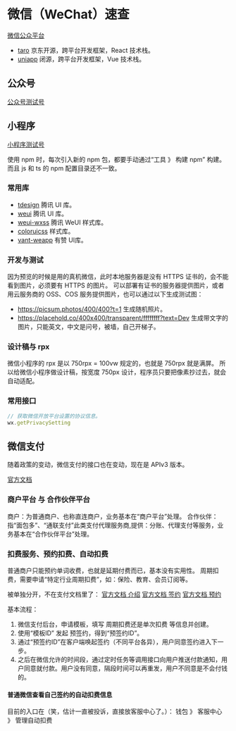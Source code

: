 # 微信（WeChat）速查

[微信公众平台](https://mp.weixin.qq.com/)

- [taro](https://github.com/nervjs/taro) 京东开源，跨平台开发框架，React 技术栈。
- [uniapp](https://uniapp.dcloud.net.cn/) 闭源，跨平台开发框架，Vue 技术栈。

## 公众号

[公众号测试号](https://mp.weixin.qq.com/debug/cgi-bin/sandbox?t=sandbox/login)

## 小程序

[小程序测试号](https://mp.weixin.qq.com/wxamp/sandbox)

使用 npm 时，每次引入新的 npm 包，都要手动通过“工具 》 构建 npm” 构建。而且 js 和 ts 的 npm 配置目录还不一致。

### 常用库

- [tdesign](https://github.com/Tencent/tdesign-miniprogram) 腾讯 UI 库。
- [weui](https://github.com/Tencent/weui) 腾讯 UI 库。
- [weui-wxss](https://github.com/Tencent/weui-wxss) 腾讯 WeUI 样式库。
- [coloruicss](https://github.com/weilanwl/coloruicss) 样式库。
- [vant-weapp](https://github.com/youzan/vant-weapp) 有赞 UI库。

### 开发与测试

因为预览的时候是用的真机微信，此时本地服务器是没有 HTTPS 证书的，会不能看到图片，必须要有 HTTPS 的图片。
可以部署有证书的服务器提供图片，或者用云服务商的 OSS、COS 服务提供图片，也可以通过以下生成测试图：

- https://picsum.photos/400/400?t=1 生成随机照片。
- https://placehold.co/400x400/transparent/ffffffff?text=Dev  生成带文字的图片，只能英文，中文是问号，被墙，自己开梯子。

### 设计稿与 rpx

微信小程序的 rpx 是以 750rpx = 100vw 规定的，也就是 750rpx 就是满屏。
所以给微信小程序做设计稿，按宽度 750px 设计，程序员只要把像素抄过去，就会自动适配。

### 常用接口

```js
// 获取微信开放平台设置的协议信息。
wx.getPrivacySetting
```

## 微信支付

随着政策的变动，微信支付的接口也在变动，现在是 APIv3 版本。

[官方文档](https://pay.weixin.qq.com/doc/v3/merchant/4012062524)

### 商户平台 与 合作伙伴平台

商户：为普通商户、也称直连商户，业务基本在“商户平台”处理。
合作伙伴：指“面包多”、“通联支付”此类支付代理服务商,提供：分账、代理支付等服务，业务基本在“合作伙伴平台”处理。

### 扣费服务、预约扣费、自动扣费

普通商户只能预约单词收费，也就是延期付费而已，基本没有实用性。
周期扣费，需要申请“特定行业周期扣费”，如：保险、教育、会员订阅等。

被单独分开，不在支付文档里了：
[官方文档 介绍](https://pay.wechatpay.cn/doc/v3/merchant/4012161105)
[官方文档 签约](https://pay.wechatpay.cn/doc/v3/merchant/4012525209)
[官方文档 预约](https://pay.wechatpay.cn/doc/v3/merchant/4012467036)

基本流程：
1. 微信支付后台，申请模板，填写 周期扣费还是单次扣费 等信息并创建。
2. 使用“模板ID” 发起 预签约，得到“预签约ID”。
3. 通过“预签约ID”在客户端唤起签约（不同平台各异），用户同意签约进入下一步。
4. 之后在微信允许的时间段，通过定时任务等调用接口向用户推送付款通知，用户同意就付款。用户没有同意，隔段时间可以再重发，用户不同意是不会付钱的。

#### 普通微信查看自己签约的自动扣费信息

目前的入口在（笑，估计一直被投诉，直接放客服中心了。）：
钱包 》 客服中心 》 管理自动扣费

